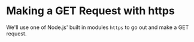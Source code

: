 # Making a GET Request with https

We'll use one of Node.js' built in modules `https` to go out and make a GET request.